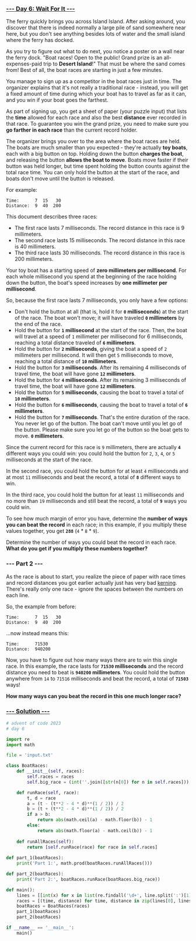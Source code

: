 ### [--- Day 6: Wait For It ---](https://adventofcode.com/2023/day/6)

The ferry quickly brings you across Island Island. After asking around, you discover that there is indeed normally a large pile of sand somewhere near here, but you don't see anything besides lots of water and the small island where the ferry has docked.

As you try to figure out what to do next, you notice a poster on a wall near the ferry dock. "Boat races! Open to the public! Grand prize is an all-expenses-paid trip to **Desert Island**!" That must be where the sand comes from! Best of all, the boat races are starting in just a few minutes.

You manage to sign up as a competitor in the boat races just in time. The organizer explains that it's not really a traditional race - instead, you will get a fixed amount of time during which your boat has to travel as far as it can, and you win if your boat goes the farthest.

As part of signing up, you get a sheet of paper (your puzzle input) that lists the **time** allowed for each race and also the best **distance** ever recorded in that race. To guarantee you win the grand prize, you need to make sure you **go farther in each race** than the current record holder.

The organizer brings you over to the area where the boat races are held. The boats are much smaller than you expected - they're actually **toy boats**, each with a big button on top. Holding down the button **charges the boat**, and releasing the button **allows the boat to move**. Boats move faster if their button was held longer, but time spent holding the button counts against the total race time. You can only hold the button at the start of the race, and boats don't move until the button is released.

For example:

```
Time:      7  15   30
Distance:  9  40  200
```

This document describes three races:

 - The first race lasts 7 milliseconds. The record distance in this race is 9 millimeters.
 - The second race lasts 15 milliseconds. The record distance in this race is 40 millimeters.
 - The third race lasts 30 milliseconds. The record distance in this race is 200 millimeters.

Your toy boat has a starting speed of **zero millimeters per millisecond**. For each whole millisecond you spend at the beginning of the race holding down the button, the boat's speed increases by **one millimeter per millisecond**.

So, because the first race lasts 7 milliseconds, you only have a few options:

 - Don't hold the button at all (that is, hold it for **`0` milliseconds**) at the start of the race. The boat won't move; it will have traveled **`0` millimeters** by the end of the race.
 - Hold the button for **`1` millisecond** at the start of the race. Then, the boat will travel at a speed of `1` millimeter per millisecond for 6 milliseconds, reaching a total distance traveled of **`6` millimeters**.
 - Hold the button for **`2` milliseconds**, giving the boat a speed of `2` millimeters per millisecond. It will then get `5` milliseconds to move, reaching a total distance of **`10` millimeters**.
 - Hold the button for **`3` milliseconds**. After its remaining 4 milliseconds of travel time, the boat will have gone **`12` millimeters**.
 - Hold the button for **`4` milliseconds**. After its remaining 3 milliseconds of travel time, the boat will have gone **`12` millimeters**.
 - Hold the button for **`5` milliseconds**, causing the boat to travel a total of **`10` millimeters**.
 - Hold the button for **`6` milliseconds**, causing the boat to travel a total of **`6` millimeters**.
 - Hold the button for **`7` milliseconds**. That's the entire duration of the race. You never let go of the button. The boat can't move until you let go of the button. Please make sure you let go of the button so the boat gets to move. **`0` millimeters**.

Since the current record for this race is `9` millimeters, there are actually **`4`** different ways you could win: you could hold the button for `2`, `3`, `4`, or `5` milliseconds at the start of the race.

In the second race, you could hold the button for at least `4` milliseconds and at most `11` milliseconds and beat the record, a total of **`8`** different ways to win.

In the third race, you could hold the button for at least `11` milliseconds and no more than `19` milliseconds and still beat the record, a total of **`9`** ways you could win.

To see how much margin of error you have, determine the **number of ways you can beat the record** in each race; in this example, if you multiply these values together, you get **`288`** (`4` * `8` * `9`).

Determine the number of ways you could beat the record in each race. **What do you get if you multiply these numbers together?**

### --- Part 2 ---

As the race is about to start, you realize the piece of paper with race times and record distances you got earlier actually just has very bad [kerning](https://en.wikipedia.org/wiki/Kerning). There's really only one race - ignore the spaces between the numbers on each line.

So, the example from before:

```
Time:      7  15   30
Distance:  9  40  200
```

...now instead means this:

```
Time:      71530
Distance:  940200
```

Now, you have to figure out how many ways there are to win this single race. In this example, the race lasts for **`71530` milliseconds** and the record distance you need to beat is **`940200` millimeters**. You could hold the button anywhere from `14` to `71516` milliseconds and beat the record, a total of **`71503`** ways!

**How many ways can you beat the record in this one much longer race?**

### [--- Solution ---](day-06.py)

```Python
# advent of code 2023
# day 6

import re
import math

file = 'input.txt'

class BoatRaces:
    def __init__(self, races):
        self.races = races
        self.big_race = (int(''.join([str(n[0]) for n in self.races])), int(''.join([str(n[1]) for n in self.races])))

    def runRace(self, race):
        t, d = race
        a = (t - (t**2 - 4 * d)**(1 / 2)) / 2
        b = (t + (t**2 - 4 * d)**(1 / 2)) / 2
        if a > b:            
            return abs(math.ceil(a) - math.floor(b)) - 1
        else:
            return abs(math.floor(a) - math.ceil(b)) - 1
    
    def runAllRaces(self):
        return [self.runRace(race) for race in self.races]
    
def part_1(boatRaces):
    print('Part 1:', math.prod(boatRaces.runAllRaces()))

def part_2(boatRaces):
    print('Part 2:', boatRaces.runRace(boatRaces.big_race))

def main():
    lines = [[int(x) for x in list(re.findall('\d+', line.split(':')[1]))] for line in open(file, 'r').read().splitlines()]
    races = [(time, distance) for time, distance in zip(lines[0], lines[1])]
    boatRaces = BoatRaces(races)
    part_1(boatRaces)
    part_2(boatRaces)

if __name__ == '__main__':
    main()
```